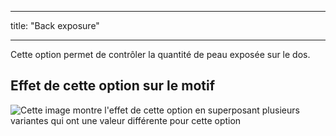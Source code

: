 - - -
title: "Back exposure"
- - -

Cette option permet de contrôler la quantité de peau exposée sur le dos.

## Effet de cette option sur le motif

![Cette image montre l'effet de cette option en superposant plusieurs variantes qui ont une valeur différente pour cette option](ursula_backexposure_sample.svg "Effect of this option on the pattern")
